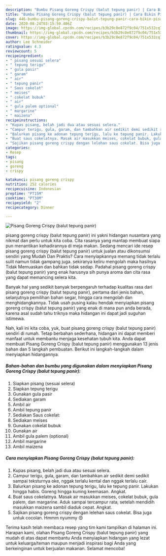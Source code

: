 ```yaml
---
description: "Bumbu Pisang Goreng Crispy (balut tepung panir) | Cara Bikin Pisang Goreng Crispy (balut tepung panir) Yang Enak Dan Mudah"
title: "Bumbu Pisang Goreng Crispy (balut tepung panir) | Cara Bikin Pisang Goreng Crispy (balut tepung panir) Yang Enak Dan Mudah"
slug: 446-bumbu-pisang-goreng-crispy-balut-tepung-panir-cara-bikin-pisang-goreng-crispy-balut-tepung-panir-yang-enak-dan-mudah
date: 2020-08-24T03:15:59.406Z
image: https://img-global.cpcdn.com/recipes/b3b29c0e872f9c04/751x532cq70/pisang-goreng-crispy-balut-tepung-panir-foto-resep-utama.jpg
thumbnail: https://img-global.cpcdn.com/recipes/b3b29c0e872f9c04/751x532cq70/pisang-goreng-crispy-balut-tepung-panir-foto-resep-utama.jpg
cover: https://img-global.cpcdn.com/recipes/b3b29c0e872f9c04/751x532cq70/pisang-goreng-crispy-balut-tepung-panir-foto-resep-utama.jpg
author: Lee Schneider
ratingvalue: 4.3
reviewcount: 5
recipeingredient:
- " pisang sesuai selera"
- " tepung terigu"
- " gula pasir"
- " garam"
- " air"
- " tepung panir"
- " Saus cokelat"
- " meises"
- " cokelat bubuk"
- " air"
- " gula palem optional"
- " margarine"
- " maizena"
recipeinstructions:
- "Kupas pisang, belah jadi dua atau sesuai selera."
- "Campur terigu, gula, garam, dan tambahkan air sedikit demi sedikit sampai teksturnya oke, nggak terlalu kental dan nggak terlalu cair."
- "Balurkan pisang ke adonan tepung terigu, lalu ke tepung panir. Lakukan hingga habis. Goreng hingga kuning keemasan. Angkat."
- "Buat saus cokelatnya. Masak air masukkan meises, cokelat bubuk, gula palem, dan margarine. Aduk sampai tercampur rata, setelah mendidih masukkan maizena sambil diaduk cepat. Angkat."
- "Sajikan pisang goreng crispy dengan lelehan saus cokelat. Bisa juga untuk cocolan. Hmmm nyummy 😍"
categories:
- Resep
tags:
- pisang
- goreng
- crispy

katakunci: pisang goreng crispy 
nutrition: 252 calories
recipecuisine: Indonesian
preptime: "PT15M"
cooktime: "PT30M"
recipeyield: "2"
recipecategory: Dinner

---
```



![Pisang Goreng Crispy (balut tepung panir)](https://img-global.cpcdn.com/recipes/b3b29c0e872f9c04/751x532cq70/pisang-goreng-crispy-balut-tepung-panir-foto-resep-utama.jpg)


pisang goreng crispy (balut tepung panir) ini yakni hidangan nusantara yang nikmat dan perlu untuk kita coba. Cita rasanya yang mantap membuat siapa pun menantikan kehadirannya di meja makan.
Sedang mencari ide resep pisang goreng crispy (balut tepung panir) untuk jualan atau dikonsumsi sendiri yang Mudah Dan Praktis? Cara menyiapkannya memang tidak terlalu sulit namun tidak gampang juga. sekiranya keliru mengolah maka hasilnya Tidak Memuaskan dan bahkan tidak sedap. Padahal pisang goreng crispy (balut tepung panir) yang enak harusnya sih punya aroma dan cita rasa yang dapat memancing selera kita.

Banyak hal yang sedikit banyak berpengaruh terhadap kualitas rasa dari pisang goreng crispy (balut tepung panir), pertama dari jenis bahan, selanjutnya pemilihan bahan segar, hingga cara mengolah dan menghidangkannya. Tidak usah pusing kalau hendak menyiapkan pisang goreng crispy (balut tepung panir) yang enak di mana pun anda berada, karena asal sudah tahu triknya maka hidangan ini dapat jadi suguhan istimewa.




Nah, kali ini kita coba, yuk, buat pisang goreng crispy (balut tepung panir) sendiri di rumah. Tetap berbahan sederhana, hidangan ini dapat memberi manfaat untuk membantu menjaga kesehatan tubuh kita. Anda dapat membuat Pisang Goreng Crispy (balut tepung panir) menggunakan 13 jenis bahan dan 5 langkah pembuatan. Berikut ini langkah-langkah dalam menyiapkan hidangannya.

<!--inarticleads1-->

##### Bahan-bahan dan bumbu yang digunakan dalam menyiapkan Pisang Goreng Crispy (balut tepung panir):

1. Siapkan  pisang (sesuai selera)
1. Siapkan  tepung terigu
1. Gunakan  gula pasir
1. Sediakan  garam
1. Ambil  air
1. Ambil  tepung panir
1. Sediakan  Saus cokelat:
1. Sediakan  meises
1. Gunakan  cokelat bubuk
1. Gunakan  air
1. Ambil  gula palem (optional)
1. Ambil  margarine
1. Ambil  maizena




<!--inarticleads2-->

##### Cara menyiapkan Pisang Goreng Crispy (balut tepung panir):

1. Kupas pisang, belah jadi dua atau sesuai selera.
1. Campur terigu, gula, garam, dan tambahkan air sedikit demi sedikit sampai teksturnya oke, nggak terlalu kental dan nggak terlalu cair.
1. Balurkan pisang ke adonan tepung terigu, lalu ke tepung panir. Lakukan hingga habis. Goreng hingga kuning keemasan. Angkat.
1. Buat saus cokelatnya. Masak air masukkan meises, cokelat bubuk, gula palem, dan margarine. Aduk sampai tercampur rata, setelah mendidih masukkan maizena sambil diaduk cepat. Angkat.
1. Sajikan pisang goreng crispy dengan lelehan saus cokelat. Bisa juga untuk cocolan. Hmmm nyummy 😍




Terima kasih telah membaca resep yang tim kami tampilkan di halaman ini. Harapan kami, olahan Pisang Goreng Crispy (balut tepung panir) yang mudah di atas dapat membantu Anda menyiapkan hidangan yang lezat untuk keluarga/teman maupun menjadi inspirasi bagi Anda yang berkeinginan untuk berjualan makanan. Selamat mencoba!

